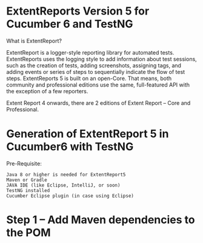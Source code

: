 # ExtentReports Version 5 for Cucumber 6 and TestNG

What is ExtentReport?

ExtentReport is a logger-style reporting library for automated tests. 
ExtentReports uses the logging style to add information about test sessions, such as the creation of tests, adding screenshots, assigning tags, and adding events or series of steps to sequentially indicate the flow of test steps.  ExtentReports 5 is built on an open-Core. That means, both community and professional editions use the same, full-featured API with the exception of a few reporters.

Extent Report 4 onwards, there are 2 editions of Extent Report – Core and Professional.

# Generation of ExtentReport 5 in Cucumber6 with TestNG

Pre-Requisite:

    Java 8 or higher is needed for ExtentReport5
    Maven or Gradle
    JAVA IDE (like Eclipse, IntelliJ, or soon)
    TestNG installed
    Cucumber Eclipse plugin (in case using Eclipse)

 # Step 1 – Add Maven dependencies to the POM